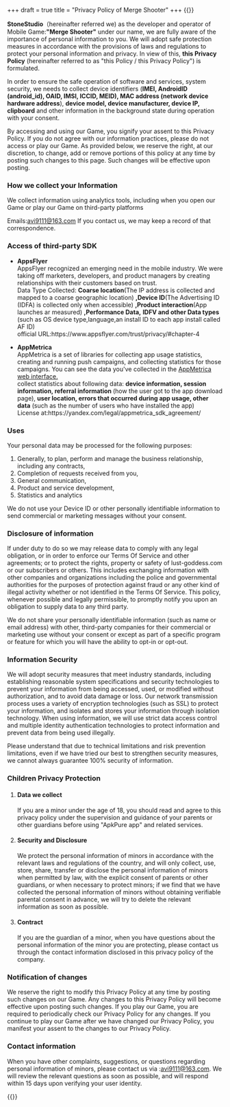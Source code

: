 +++
draft = true
title = "Privacy Policy of Merge Shooter"
+++
{{<rawhtml>}}
<p>
<strong>StoneStudio</strong>（hereinafter referred we) as the developer and operator of Mobile Game:<strong>"Merge Shooter"</strong> under our name, we are fully aware of the importance of personal information to you. We will adopt safe protection measures in accordance with the provisions of laws and regulations to protect your personal information and privacy. In view of this, <strong>this Privacy Policy</strong> (hereinafter referred to as "this Policy / this Privacy Policy") is formulated.
</p>
<!-- 收集得数据类型声明 -->
<p>
In order to ensure the safe operation of software and services, system security, we needs to collect device identifiers (<strong>IMEI, AndroidID (android_id), OAID, IMSI, ICCID, MEID), MAC address (network device hardware address</strong>), <strong>device model, device manufacturer, device IP, clipboard</strong> and other information in the background state during operation with your consent.
</p>
<p>
By accessing and using our Game, you signify your assent to this Privacy Policy. If you do not agree with our information practices, please do not access or play our Game. As provided below, we reserve the right, at our discretion, to change, add or remove portions of this policy at any time by posting such changes to this page. Such changes will be effective upon posting.</p>

<div id="details">
<h3>
How we collect your Information
</h3>
<p>We collect information using analytics tools, including when you open our Game or play our Game on third-party platforms</p>
<p>Emails:<a href="mailto:avi5111@126.com">avi9111@163.com</a> If you contact us, we may keep a record of that correspondence.</p>



<h3>Access of third-party SDK</h3>
<p>
<ul>
<li><strong>AppsFlyer</strong></li>
AppsFlyer recognized an emerging need in the mobile industry. We were taking off marketers, developers, and product managers by creating relationships with their customers based on trust.
<br>
Data Type Collected:
<strong>Coarse location</strong>(The IP address is collected and mapped to a coarse geographic location)
<strong>,Device ID</strong>(The Advertising ID (IDFA) is collected only when accessible)
<strong>,Product interaction</strong>(App launches ar measured)
<strong>,Performance Data,</strong>
<strong>IDFV and other Data types
</strong>(such as OS device type,language,an install ID to each app install called AF ID)
<br>official URL:<a>https://www.appsflyer.com/trust/privacy/#chapter-4</a>
</p>

<p>
<li><strong>AppMetrica</strong></li>
AppMetrica is a set of libraries for collecting app usage statistics, creating and running push campaigns, and collecting statistics for those campaigns. You can see the data you've collected in the <a href='https://appmetrica.yandex.com/en/about'>AppMetrica web interface.</a>
<br>
collect statistics about following data:
<strong>
device information,
session information,
referral information </strong>(how the user got to the app download page),
<strong>user location,
errors that occurred during app usage,
other data</strong> (such as the number of users who have installed the app)

<br>
License at:<a>https://yandex.com/legal/appmetrica_sdk_agreement/</a>
</ul>
</p>
<!--  Uses -->
<h3>Uses</h3>
<p>Your personal data may be processed for the following purposes:
<br>
<ol>
<li>
Generally, to plan, perform and manage the business relationship, including any contracts,</li>
<li>Completion of requests received from you,</li>
<li>General communication,</li>
<li>Product and service development,</li>
<li>Statistics and analytics</li>
</ol>
We do not use your Device ID or other personally identifiable information to send commercial or marketing messages without your consent.
</p>

<!--披露个人信息 -->
<h3>Disclosure of information</h3>
<p>
If under duty to do so we may release data to comply with any legal obligation, or in order to enforce our Terms Of Service and other agreements; or to protect the rights, property or safety of lust-goddess.com or our subscribers or others. This includes exchanging information with other companies and organizations including the police and governmental authorities for the purposes of protection against fraud or any other kind of illegal activity whether or not identified in the Terms Of Service. This policy, whenever possible and legally permissible, to promptly notify you upon an obligation to supply data to any third party.
</p><p>
We do not share your personally identifiable information (such as name or email address) with other, third-party companies for their commercial or marketing use without your consent or except as part of a specific program or feature for which you will have the ability to opt-in or opt-out.
</p>
<!-- 安全处理 -->
<h3>Information Security</h3>
<p>
We will adopt security measures that meet industry standards, including establishing reasonable system specifications and security technologies to prevent your information from being accessed, used, or modified without authorization, and to avoid data damage or loss. Our network transmission process uses a variety of encryption technologies (such as SSL) to protect your information, and isolates and stores your information through isolation technology. When using information, we will use strict data access control and multiple identity authentication technologies to protect information and prevent data from being used illegally.
</p><p>
Please understand that due to technical limitations and risk prevention limitations, even if we have tried our best to strengthen security measures, we cannot always guarantee 100% security of information.
</p>
<!-- 儿童保护 -->
<h3> Children Privacy Protection </h3>
<ol>
<li><h4>Data we collect</h4></li>
If you are a minor under the age of 18, you should read and agree to this privacy policy under the supervision and guidance of your parents or other guardians before using "ApkPure app" and related services.
<li><h4>Security and Disclosure</h4></li>
We protect the personal information of minors in accordance with the relevant laws and regulations of the country, and will only collect, use, store, share, transfer or disclose the personal information of minors when permitted by law, with the explicit consent of parents or other guardians, or when necessary to protect minors; if we find that we have collected the personal information of minors without obtaining verifiable parental consent in advance, we will try to delete the relevant information as soon as possible.
<li><h4>Contract</h4></li>
If you are the guardian of a minor, when you have questions about the personal information of the minor you are protecting, please contact us through the contact information disclosed in this privacy policy of the company.

</ol>
<!-- 最后变更和联系 -->
<h3>Notification of changes</h3>
<p>We reserve the right to modify this Privacy Policy at any time by posting such changes on our Game. Any changes to this Privacy Policy will become effective upon posting such changes. If you play our Game, you are required to periodically check our Privacy Policy for any changes. If you continue to play our Game after we have changed our Privacy Policy, you manifest your assent to the changes to our Privacy Policy.</p>
<h3>Contact information</h3>
<p>When you have other complaints, suggestions, or questions regarding personal information of minors, please contact us via :<a href="mailto:avi5111@126.com">avi9111@163.com</a>. We will review the relevant questions as soon as possible, and will respond within 15 days upon verifying your user identity.</p>
</div>
{{</rawhtml>}}